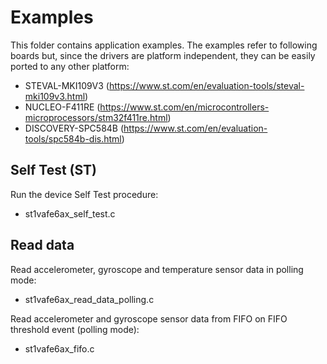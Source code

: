 # Examples

This folder contains application examples. The examples refer to following boards but, since the drivers are platform independent, they can be easily ported to any other platform:

- STEVAL-MKI109V3 (https://www.st.com/en/evaluation-tools/steval-mki109v3.html)
- NUCLEO-F411RE (https://www.st.com/en/microcontrollers-microprocessors/stm32f411re.html)
- DISCOVERY-SPC584B (https://www.st.com/en/evaluation-tools/spc584b-dis.html)

## Self Test (ST)

Run the device Self Test procedure:

  - st1vafe6ax_self_test.c

## Read data

Read accelerometer, gyroscope and temperature sensor data in polling mode:

  - st1vafe6ax_read_data_polling.c

Read accelerometer and gyroscope sensor data from FIFO on FIFO threshold event (polling mode):

  - st1vafe6ax_fifo.c

